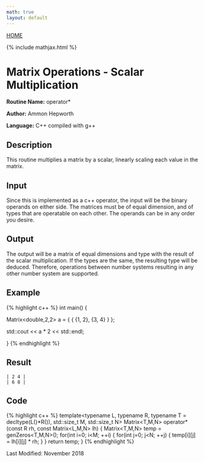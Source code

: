 ```yaml
---
math: true
layout: default
---
```

<a href="https://ammonhepworth.github.io/MATH4610/index">HOME</a>

{% include mathjax.html %}

# Matrix Operations - Scalar Multiplication

**Routine Name:** operator\*

**Author:** Ammon Hepworth

**Language:** C++ compiled with g++


## Description

This routine multiplies a matrix by a scalar, linearly scaling each value in the matrix.

## Input

Since this is implemented as a c++ operator, the input will be the binary operands on either side. The matrices must be of equal dimension, and of types that are operatable on each other. The operands can be in any order you desire.

## Output

The output will be a matrix of equal dimensions and type with the result of the scalar multiplication. If the types are the same, the resulting type will be deduced. Therefore, operations between number systems resulting in any other number system are supported.

## Example

{% highlight c++ %}
int main() 
{

  Matrix<double,2,2> a = { { {1, 2},
                             {3, 4} } }; 

  std::cout << a * 2 << std::endl;

}
{% endhighlight %}

## Result
```
| 2 4 |
| 6 8 |
```

## Code

{% highlight c++ %}
template<typename L, typename R, typename T = decltype(L()\*R()), std::size_t M, std::size_t N>
Matrix<T,M,N> operator*(const R rh, const Matrix<L,M,N> lh)
{
	Matrix<T,M,N> temp = genZeros<T,M,N>();
	for(int i=0; i<M; ++i)
	{
		for(int j=0; j<N; ++j)
		{
			temp[i][j] = lh[i][j] * rh;
		}
	}
	return temp;
}
{% endhighlight %}

Last Modified: November 2018
